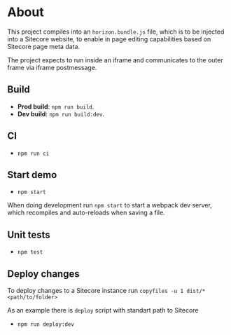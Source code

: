 # About
This project compiles into an `horizon.bundle.js` file, which is to be injected into a Sitecore website, to enable in page editing capabilities based on Sitecore page meta data.

The project expects to run inside an iframe and communicates to the outer frame via iframe postmessage.

## Build

* __Prod build__: `npm run build`.
* __Dev build__: `npm run build:dev`.

## CI

* `npm run ci`

## Start demo

* `npm start`

When doing development run `npm start` to start a webpack dev server, which recompiles and auto-reloads when saving a file.

## Unit tests

* `npm test`

## Deploy changes
To deploy changes to a Sitecore instance run `copyfiles -u 1 dist/* <path/to/folder>`

As an example there is `deploy` script with standart path to Sitecore
* `npm run deploy:dev`

